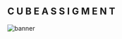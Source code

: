 
## C U B E   A S S I G M E N T
![banner](https://raw.githubusercontent.com/fabianrmz/computationGraphicsCourse/master/cubeImage.PNG)
